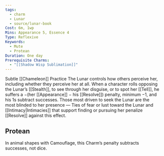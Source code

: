 ```yaml
---
tags:
  - charm
  - Lunar
  - source/lunar-book
Cost: 6m, 1wp
Mins: Appearance 5, Essence 4
Type: Reflexive
Keywords:
  - Mute
  - Protean
Duration: One day
Prerequisite Charms:
  - "[[Shadow Wisp Sublimation]]"
---
```

Subtle [[Chameleon]] Practice The Lunar controls how others perceive her, including whether they perceive her at all. When a character rolls opposing the Lunar’s [[Stealth]], to see through her disguise, or to spot her [[Tell]], he suffers a −(her [[Appearance]] − his [[Resolve]]) penalty, minimum −1, and his 1s subtract successes. Those most driven to seek the Lunar are the most blinded to her presence — Ties of fear or lust toward the Lunar and [[Intimacy|Intimacies]] that support finding or pursuing her penalize [[Resolve]] against this effect. 
## Protean 

In animal shapes with Camouflage, this Charm’s penalty subtracts successes, not dice.